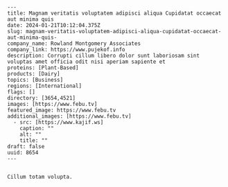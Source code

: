 
    ---
    title: Magnam veritatis voluptatem adipisci aliqua Cupidatat occaecat aut minima quis 
    date: 2024-01-21T10:12:04.375Z
    slug: magnam-veritatis-voluptatem-adipisci-aliqua-cupidatat-occaecat-aut-minima-quis-
    company_name: Rowland Montgomery Associates
    company_link: https://www.pujekof.info
    description: Corrupti cillum libero dolor sunt laboriosam sint voluptas amet officia odit nisi aperiam sapiente et
    proteins: [Plant-Based]
    products: [Dairy]
    topics: [Business]
    regions: [International]
    flags: []
    directory: [3654,4521]
    images: [https://www.febu.tv]
    featured_image: https://www.febu.tv
    additional_images: [https://www.febu.tv]
      - src: [https://www.kajif.ws]
        caption: ""
        alt: ""
        title: ""
    draft: false
    uuid: 8654
    ---
    

    Cillum totam volupta.
    